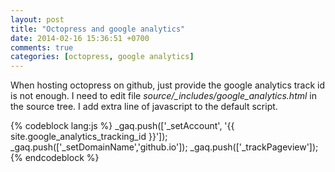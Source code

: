 ```yaml
---
layout: post
title: "Octopress and google analytics"
date: 2014-02-16 15:36:51 +0700
comments: true
categories: [octopress, google analytics]
---
```


When hosting octopress on github, just provide the google analytics track id is not enough.
I need to edit file *source/_includes/google_analytics.html* in the source tree. I add extra line of javascript to the default script.

{% codeblock lang:js %}
_gaq.push(['_setAccount', '{{ site.google_analytics_tracking_id }}']);
_gaq.push(['_setDomainName','github.io']);
_gaq.push(['_trackPageview']);
{% endcodeblock %}
